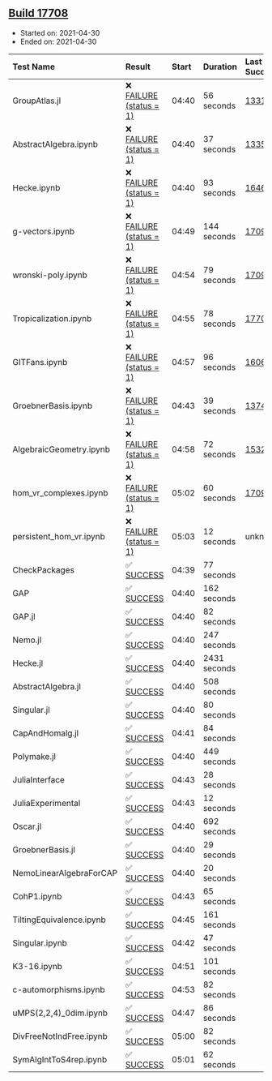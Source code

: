 ## [Build 17708](https://oscarci.mathematik.uni-kl.de/job/oscar/17708/)

* Started on: 2021-04-30
* Ended on: 2021-04-30

| Test Name    | Result | Start | Duration | Last Success | First Failure |
|:-------------|:-------|:------|:---------|:-------------|:--------------|
| GroupAtlas.jl | ❌ [FAILURE (status = 1)](https://oscarci.mathematik.uni-kl.de/job/oscar/17708/artifact/logs/build-17708/GroupAtlas.jl.log) | 04:40 | 56 seconds | [13311](https://oscarci.mathematik.uni-kl.de/job/oscar/13311/) | [13312](https://oscarci.mathematik.uni-kl.de/job/oscar/13312/) |
| AbstractAlgebra.ipynb | ❌ [FAILURE (status = 1)](https://oscarci.mathematik.uni-kl.de/job/oscar/17708/artifact/logs/build-17708/AbstractAlgebra.ipynb.log) | 04:40 | 37 seconds | [13355](https://oscarci.mathematik.uni-kl.de/job/oscar/13355/) | [13356](https://oscarci.mathematik.uni-kl.de/job/oscar/13356/) |
| Hecke.ipynb | ❌ [FAILURE (status = 1)](https://oscarci.mathematik.uni-kl.de/job/oscar/17708/artifact/logs/build-17708/Hecke.ipynb.log) | 04:40 | 93 seconds | [16463](https://oscarci.mathematik.uni-kl.de/job/oscar/16463/) | [16464](https://oscarci.mathematik.uni-kl.de/job/oscar/16464/) |
| g-vectors.ipynb | ❌ [FAILURE (status = 1)](https://oscarci.mathematik.uni-kl.de/job/oscar/17708/artifact/logs/build-17708/g-vectors.ipynb.log) | 04:49 | 144 seconds | [17099](https://oscarci.mathematik.uni-kl.de/job/oscar/17099/) | [17100](https://oscarci.mathematik.uni-kl.de/job/oscar/17100/) |
| wronski-poly.ipynb | ❌ [FAILURE (status = 1)](https://oscarci.mathematik.uni-kl.de/job/oscar/17708/artifact/logs/build-17708/wronski-poly.ipynb.log) | 04:54 | 79 seconds | [17098](https://oscarci.mathematik.uni-kl.de/job/oscar/17098/) | [17099](https://oscarci.mathematik.uni-kl.de/job/oscar/17099/) |
| Tropicalization.ipynb | ❌ [FAILURE (status = 1)](https://oscarci.mathematik.uni-kl.de/job/oscar/17708/artifact/logs/build-17708/Tropicalization.ipynb.log) | 04:55 | 78 seconds | [17707](https://oscarci.mathematik.uni-kl.de/job/oscar/17707/) | [17708](https://oscarci.mathematik.uni-kl.de/job/oscar/17708/) |
| GITFans.ipynb | ❌ [FAILURE (status = 1)](https://oscarci.mathematik.uni-kl.de/job/oscar/17708/artifact/logs/build-17708/GITFans.ipynb.log) | 04:57 | 96 seconds | [16068](https://oscarci.mathematik.uni-kl.de/job/oscar/16068/) | [16069](https://oscarci.mathematik.uni-kl.de/job/oscar/16069/) |
| GroebnerBasis.ipynb | ❌ [FAILURE (status = 1)](https://oscarci.mathematik.uni-kl.de/job/oscar/17708/artifact/logs/build-17708/GroebnerBasis.ipynb.log) | 04:43 | 39 seconds | [13748](https://oscarci.mathematik.uni-kl.de/job/oscar/13748/) | [13749](https://oscarci.mathematik.uni-kl.de/job/oscar/13749/) |
| AlgebraicGeometry.ipynb | ❌ [FAILURE (status = 1)](https://oscarci.mathematik.uni-kl.de/job/oscar/17708/artifact/logs/build-17708/AlgebraicGeometry.ipynb.log) | 04:58 | 72 seconds | [15322](https://oscarci.mathematik.uni-kl.de/job/oscar/15322/) | [15323](https://oscarci.mathematik.uni-kl.de/job/oscar/15323/) |
| hom_vr_complexes.ipynb | ❌ [FAILURE (status = 1)](https://oscarci.mathematik.uni-kl.de/job/oscar/17708/artifact/logs/build-17708/hom_vr_complexes.ipynb.log) | 05:02 | 60 seconds | [17099](https://oscarci.mathematik.uni-kl.de/job/oscar/17099/) | [17100](https://oscarci.mathematik.uni-kl.de/job/oscar/17100/) |
| persistent_hom_vr.ipynb | ❌ [FAILURE (status = 1)](https://oscarci.mathematik.uni-kl.de/job/oscar/17708/artifact/logs/build-17708/persistent_hom_vr.ipynb.log) | 05:03 | 12 seconds | unknown | unknown |
| CheckPackages | ✅ [SUCCESS](https://oscarci.mathematik.uni-kl.de/job/oscar/17708/artifact/logs/build-17708/CheckPackages.log) | 04:39 | 77 seconds |  |  |
| GAP | ✅ [SUCCESS](https://oscarci.mathematik.uni-kl.de/job/oscar/17708/artifact/logs/build-17708/GAP.log) | 04:40 | 162 seconds |  |  |
| GAP.jl | ✅ [SUCCESS](https://oscarci.mathematik.uni-kl.de/job/oscar/17708/artifact/logs/build-17708/GAP.jl.log) | 04:40 | 82 seconds |  |  |
| Nemo.jl | ✅ [SUCCESS](https://oscarci.mathematik.uni-kl.de/job/oscar/17708/artifact/logs/build-17708/Nemo.jl.log) | 04:40 | 247 seconds |  |  |
| Hecke.jl | ✅ [SUCCESS](https://oscarci.mathematik.uni-kl.de/job/oscar/17708/artifact/logs/build-17708/Hecke.jl.log) | 04:40 | 2431 seconds |  |  |
| AbstractAlgebra.jl | ✅ [SUCCESS](https://oscarci.mathematik.uni-kl.de/job/oscar/17708/artifact/logs/build-17708/AbstractAlgebra.jl.log) | 04:40 | 508 seconds |  |  |
| Singular.jl | ✅ [SUCCESS](https://oscarci.mathematik.uni-kl.de/job/oscar/17708/artifact/logs/build-17708/Singular.jl.log) | 04:40 | 80 seconds |  |  |
| CapAndHomalg.jl | ✅ [SUCCESS](https://oscarci.mathematik.uni-kl.de/job/oscar/17708/artifact/logs/build-17708/CapAndHomalg.jl.log) | 04:41 | 84 seconds |  |  |
| Polymake.jl | ✅ [SUCCESS](https://oscarci.mathematik.uni-kl.de/job/oscar/17708/artifact/logs/build-17708/Polymake.jl.log) | 04:40 | 449 seconds |  |  |
| JuliaInterface | ✅ [SUCCESS](https://oscarci.mathematik.uni-kl.de/job/oscar/17708/artifact/logs/build-17708/JuliaInterface.log) | 04:43 | 28 seconds |  |  |
| JuliaExperimental | ✅ [SUCCESS](https://oscarci.mathematik.uni-kl.de/job/oscar/17708/artifact/logs/build-17708/JuliaExperimental.log) | 04:43 | 12 seconds |  |  |
| Oscar.jl | ✅ [SUCCESS](https://oscarci.mathematik.uni-kl.de/job/oscar/17708/artifact/logs/build-17708/Oscar.jl.log) | 04:40 | 692 seconds |  |  |
| GroebnerBasis.jl | ✅ [SUCCESS](https://oscarci.mathematik.uni-kl.de/job/oscar/17708/artifact/logs/build-17708/GroebnerBasis.jl.log) | 04:40 | 29 seconds |  |  |
| NemoLinearAlgebraForCAP | ✅ [SUCCESS](https://oscarci.mathematik.uni-kl.de/job/oscar/17708/artifact/logs/build-17708/NemoLinearAlgebraForCAP.log) | 04:40 | 20 seconds |  |  |
| CohP1.ipynb | ✅ [SUCCESS](https://oscarci.mathematik.uni-kl.de/job/oscar/17708/artifact/logs/build-17708/CohP1.ipynb.log) | 04:43 | 65 seconds |  |  |
| TiltingEquivalence.ipynb | ✅ [SUCCESS](https://oscarci.mathematik.uni-kl.de/job/oscar/17708/artifact/logs/build-17708/TiltingEquivalence.ipynb.log) | 04:45 | 161 seconds |  |  |
| Singular.ipynb | ✅ [SUCCESS](https://oscarci.mathematik.uni-kl.de/job/oscar/17708/artifact/logs/build-17708/Singular.ipynb.log) | 04:42 | 47 seconds |  |  |
| K3-16.ipynb | ✅ [SUCCESS](https://oscarci.mathematik.uni-kl.de/job/oscar/17708/artifact/logs/build-17708/K3-16.ipynb.log) | 04:51 | 101 seconds |  |  |
| c-automorphisms.ipynb | ✅ [SUCCESS](https://oscarci.mathematik.uni-kl.de/job/oscar/17708/artifact/logs/build-17708/c-automorphisms.ipynb.log) | 04:53 | 82 seconds |  |  |
| uMPS(2,2,4)_0dim.ipynb | ✅ [SUCCESS](https://oscarci.mathematik.uni-kl.de/job/oscar/17708/artifact/logs/build-17708/uMPS-2-2-4-_0dim.ipynb.log) | 04:47 | 86 seconds |  |  |
| DivFreeNotIndFree.ipynb | ✅ [SUCCESS](https://oscarci.mathematik.uni-kl.de/job/oscar/17708/artifact/logs/build-17708/DivFreeNotIndFree.ipynb.log) | 05:00 | 82 seconds |  |  |
| SymAlgIntToS4rep.ipynb | ✅ [SUCCESS](https://oscarci.mathematik.uni-kl.de/job/oscar/17708/artifact/logs/build-17708/SymAlgIntToS4rep.ipynb.log) | 05:01 | 62 seconds |  |  |
